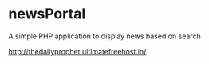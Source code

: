 # newsPortal
A simple PHP application to display news based on search

http://thedailyprophet.ultimatefreehost.in/
